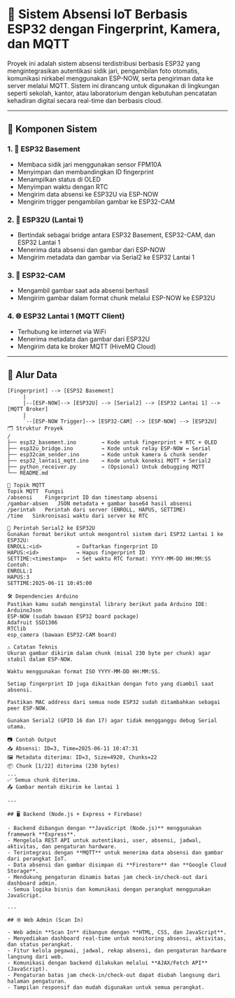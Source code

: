 # 📡 Sistem Absensi IoT Berbasis ESP32 dengan Fingerprint, Kamera, dan MQTT

Proyek ini adalah sistem absensi terdistribusi berbasis ESP32 yang mengintegrasikan autentikasi sidik jari, pengambilan foto otomatis, komunikasi nirkabel menggunakan ESP-NOW, serta pengiriman data ke server melalui MQTT. Sistem ini dirancang untuk digunakan di lingkungan seperti sekolah, kantor, atau laboratorium dengan kebutuhan pencatatan kehadiran digital secara real-time dan berbasis cloud.

---

## 🔧 Komponen Sistem

### 1. 🧠 ESP32 Basement

- Membaca sidik jari menggunakan sensor FPM10A
- Menyimpan dan membandingkan ID fingerprint
- Menampilkan status di OLED
- Menyimpan waktu dengan RTC
- Mengirim data absensi ke ESP32U via ESP-NOW
- Mengirim trigger pengambilan gambar ke ESP32-CAM

### 2. 🔁 ESP32U (Lantai 1)

- Bertindak sebagai bridge antara ESP32 Basement, ESP32-CAM, dan ESP32 Lantai 1
- Menerima data absensi dan gambar dari ESP-NOW
- Mengirim metadata dan gambar via Serial2 ke ESP32 Lantai 1

### 3. 📸 ESP32-CAM

- Mengambil gambar saat ada absensi berhasil
- Mengirim gambar dalam format chunk melalui ESP-NOW ke ESP32U

### 4. 🌐 ESP32 Lantai 1 (MQTT Client)

- Terhubung ke internet via WiFi
- Menerima metadata dan gambar dari ESP32U
- Mengirim data ke broker MQTT (HiveMQ Cloud)

---

## 🔄 Alur Data

```plaintext
[Fingerprint] --> [ESP32 Basement]
     |
     |--[ESP-NOW]--> [ESP32U] --> [Serial2] --> [ESP32 Lantai 1] --> [MQTT Broker]
     |
     `--[ESP-NOW Trigger]--> [ESP32-CAM] --> [ESP-NOW] --> [ESP32U]
🗂 Struktur Proyek
/
├── esp32_basement.ino        → Kode untuk fingerprint + RTC + OLED
├── esp32u_bridge.ino         → Kode untuk relay ESP-NOW ↔ Serial
├── esp32cam_sender.ino       → Kode untuk kamera & chunk sender
├── esp32_lantai1_mqtt.ino    → Kode untuk koneksi MQTT + Serial2
├── python_receiver.py        → (Opsional) Untuk debugging MQTT
└── README.md

📡 Topik MQTT
Topik MQTT	Fungsi
/absensi	Fingerprint ID dan timestamp absensi
/gambar-absen	JSON metadata + gambar base64 hasil absensi
/perintah	Perintah dari server (ENROLL, HAPUS, SETTIME)
/time	Sinkronisasi waktu dari server ke RTC

💬 Perintah Serial2 ke ESP32U
Gunakan format berikut untuk mengontrol sistem dari ESP32 Lantai 1 ke ESP32U:
ENROLL:<id>           → Daftarkan fingerprint ID
HAPUS:<id>            → Hapus fingerprint ID
SETTIME:<timestamp>   → Set waktu RTC format: YYYY-MM-DD HH:MM:SS
Contoh:
ENROLL:1
HAPUS:3
SETTIME:2025-06-11 10:45:00

🛠 Dependencies Arduino
Pastikan kamu sudah menginstal library berikut pada Arduino IDE:
ArduinoJson
ESP-NOW (sudah bawaan ESP32 board package)
Adafruit SSD1306
RTClib
esp_camera (bawaan ESP32-CAM board)

⚠️ Catatan Teknis
Ukuran gambar dikirim dalam chunk (misal 230 byte per chunk) agar stabil dalam ESP-NOW.

Waktu menggunakan format ISO YYYY-MM-DD HH:MM:SS.

Setiap fingerprint ID juga dikaitkan dengan foto yang diambil saat absensi.

Pastikan MAC address dari semua node ESP32 sudah ditambahkan sebagai peer ESP-NOW.

Gunakan Serial2 (GPIO 16 dan 17) agar tidak mengganggu debug Serial utama.

📷 Contoh Output
📥 Absensi: ID=3, Time=2025-06-11 10:47:31
🖼 Metadata diterima: ID=3, Size=4920, Chunks=22
📦 Chunk [1/22] diterima (230 bytes)
...
✅ Semua chunk diterima.
📤 Gambar mentah dikirim ke lantai 1

---

## 🖥️ Backend (Node.js + Express + Firebase)

- Backend dibangun dengan **JavaScript (Node.js)** menggunakan framework **Express**.
- Mengelola REST API untuk autentikasi, user, absensi, jadwal, aktivitas, dan pengaturan hardware.
- Terintegrasi dengan **MQTT** untuk menerima data absensi dan gambar dari perangkat IoT.
- Data absensi dan gambar disimpan di **Firestore** dan **Google Cloud Storage**.
- Mendukung pengaturan dinamis batas jam check-in/check-out dari dashboard admin.
- Semua logika bisnis dan komunikasi dengan perangkat menggunakan JavaScript.

---

## 🌐 Web Admin (Scan In)

- Web admin **Scan In** dibangun dengan **HTML, CSS, dan JavaScript**.
- Menyediakan dashboard real-time untuk monitoring absensi, aktivitas, dan status perangkat.
- Fitur kelola pegawai, jadwal, rekap absensi, dan pengaturan hardware langsung dari web.
- Komunikasi dengan backend dilakukan melalui **AJAX/Fetch API** (JavaScript).
- Pengaturan batas jam check-in/check-out dapat diubah langsung dari halaman pengaturan.
- Tampilan responsif dan mudah digunakan untuk semua perangkat.
```

